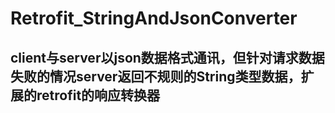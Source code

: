 # Retrofit_StringAndJsonConverter
## client与server以json数据格式通讯，但针对请求数据失败的情况server返回不规则的String类型数据，扩展的retrofit的响应转换器

